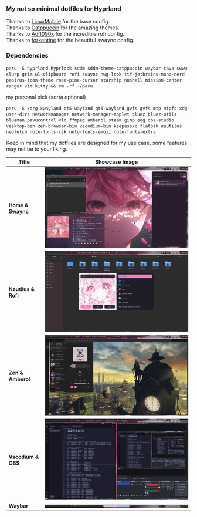 ### My not so minimal dotfiles for Hyprland

Thanks to [LinuxMobile](https://github.com/linuxmobile) for the base config. \
Thanks to [Catppuccin](https://github.com/catppuccin) for the amazing themes. \
Thanks to [Adi1090x](https://github.com/adi1090x/rofi/) for the incredible rofi config. \
Thanks to [forkentine](https://github.com/forkentine) for the beautiful swaync config.

### Dependencies

```
paru -S hyprland hyprlock sddm sddm-theme-catppuccin waybar-cava swww slurp grim wl-clipboard rofi swaync nwg-look ttf-jetbrains-mono-nerd papirus-icon-theme rose-pine-cursor starship nushell mission-center ranger vim kitty && rm -rf ~/paru
```

my personal pick (sorta optional)
```
paru -S xorg-xwayland qt5-wayland qt6-wayland gvfs gvfs-mtp mtpfs xdg-user-dirs networkmanager network-manager-applet bluez bluez-utils blueman pavucontrol vlc ffmpeg amberol steam gimp eog obs-studio vesktop-bin zen-browser-bin vscodium-bin keepassxc flatpak nautilus neofetch noto-fonts-cjk noto-fonts-emoji noto-fonts-extra 
```

Keep in mind that my dotfiles are designed for my use case, some features may not be to your liking.

| Title                     | Showcase Image                 |
|---------------------------|--------------------------------|
| **Home & Swaync**         | ![Image 1](Screenshots/1.png)  |
| **Nautilus & Rofi**       | ![Image 2](Screenshots/two.png)|
| **Zen & Amberol**         | ![Image 3](Screenshots/3.png)  |
| **Vscodium & OBS**        | ![Image 4](Screenshots/4.png)  |
| **Waybar**                | ![Image 5](Screenshots/waybar.png)  |
